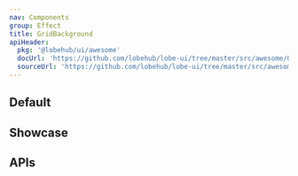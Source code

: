 ```yaml
---
nav: Components
group: Effect
title: GridBackground
apiHeader:
  pkg: '@lobehub/ui/awesome'
  docUrl: 'https://github.com/lobehub/lobe-ui/tree/master/src/awesome/GridBackground/index.md'
  sourceUrl: 'https://github.com/lobehub/lobe-ui/tree/master/src/awesome/GridBackground/index.tsx'
---
```


## Default

<code src="./demos/index.tsx" nopadding></code>

## Showcase

<code src="./demos/Showcase.tsx" center></code>

## APIs

